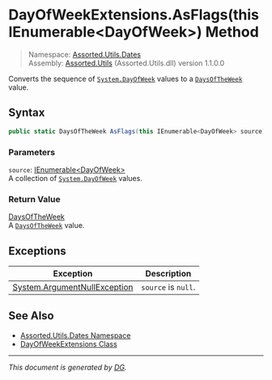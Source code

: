 ﻿# DayOfWeekExtensions.AsFlags(this IEnumerable\<DayOfWeek>) Method

> Namespace: [Assorted.Utils.Dates](index.md#assortedutilsdates-namespace)\
> Assembly: [Assorted.Utils](index.md) (Assorted.Utils.dll) version 1.1.0.0

Converts the sequence of [`System.DayOfWeek`](https://docs.microsoft.com/en-us/dotnet/api/system.dayofweek) values to a [`DaysOfTheWeek`](Assorted.Utils.Dates.DaysOfTheWeek.md) value.

## Syntax

```csharp
public static DaysOfTheWeek AsFlags(this IEnumerable<DayOfWeek> source)
```

### Parameters

`source`: [IEnumerable\<DayOfWeek>](https://docs.microsoft.com/en-us/dotnet/api/system.collections.generic.ienumerable-1)\
A collection of [`System.DayOfWeek`](https://docs.microsoft.com/en-us/dotnet/api/system.dayofweek) values.

### Return Value

[DaysOfTheWeek](Assorted.Utils.Dates.DaysOfTheWeek.md)\
A [`DaysOfTheWeek`](Assorted.Utils.Dates.DaysOfTheWeek.md) value.

## Exceptions

Exception | Description
--- | ---
[System.ArgumentNullException](https://docs.microsoft.com/en-us/dotnet/api/system.argumentnullexception) | `source` is `null`.

## See Also

- [Assorted.Utils.Dates Namespace](index.md#assortedutilsdates-namespace)
- [DayOfWeekExtensions Class](Assorted.Utils.Dates.DayOfWeekExtensions.md)

---

_This document is generated by [DG](https://github.com/Khojasteh/dg)._
